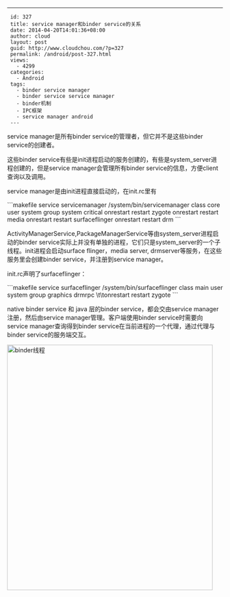 ---
     id: 327
     title: service manager和binder service的关系
     date: 2014-04-20T14:01:36+08:00
     author: cloud
     layout: post
     guid: http://www.cloudchou.com/?p=327
     permalink: /android/post-327.html
     views:
       - 4299
     categories:
       - Android
     tags:
       - binder service manager
       - binder service service manager
       - binder机制
       - IPC框架
       - service manager android
     ---
<p>service manager是所有binder service的管理者，但它并不是这些binder service的创建者。</p>
 <p>这些binder service有些是init进程启动的服务创建的，有些是system_server进程创建的，但是service manager会管理所有binder service的信息，方便client查询以及调用。</p>
 <p>service manager是由init进程直接启动的，在init.rc里有 </p>
 ```makefile
 service servicemanager /system/bin/servicemanager
     class core
     user system
     group system
     critical
     onrestart restart zygote
     onrestart restart media
     onrestart restart surfaceflinger
     onrestart restart drm
 ```   
 <p>ActivityManagerService,PackageManagerService等由system_server进程启动的binder service实际上并没有单独的进程，它们只是system_server的一个子线程。init进程会启动surface flinger，media server, drmserver等服务，在这些服务里会创建binder service，并注册到service manager。</p>
 <p>init.rc声明了surfaceflinger：</p>
 ```makefile
 service surfaceflinger /system/bin/surfaceflinger
     class main
     user system
     group graphics drmrpc
 \t\tonrestart restart zygote
 ```    
 <p>native binder service 和 java 层的binder service，都会交由service manager注册，然后由service manager管理。客户端使用binder service时需要向service manager查询得到binder service在当前进程的一个代理，通过代理与binder service的服务端交互。</p>
 <a href="http://www.cloudchou.com/wp-content/uploads/2014/04/binder线程.png"><img src="http://www.cloudchou.com/wp-content/uploads/2014/04/binder线程.png" alt="binder线程" width="480" height="573" class="alignnone size-full wp-image-329" /></a>
